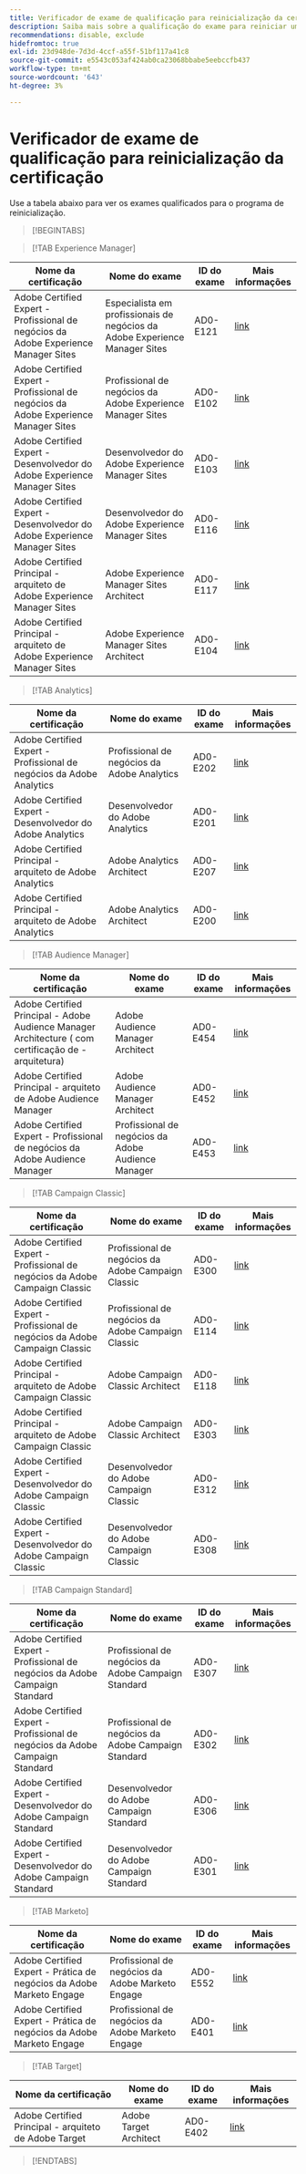 ```yaml
---
title: Verificador de exame de qualificação para reinicialização da certificação
description: Saiba mais sobre a qualificação do exame para reiniciar um programa de certificação no Adobe.
recommendations: disable, exclude
hidefromtoc: true
exl-id: 23d948de-7d3d-4ccf-a55f-51bf117a41c8
source-git-commit: e5543c053af424ab0ca23068bbabe5eebccfb437
workflow-type: tm+mt
source-wordcount: '643'
ht-degree: 3%

---
```


# Verificador de exame de qualificação para reinicialização da certificação

Use a tabela abaixo para ver os exames qualificados para o programa de reinicialização.

>[!BEGINTABS]

>[!TAB Experience Manager]

| Nome da certificação | Nome do exame | ID do exame | Mais informações |
| --- | --- | --- | --- |
| Adobe Certified Expert - Profissional de negócios da Adobe Experience Manager Sites | Especialista em profissionais de negócios da Adobe Experience Manager Sites | AD0-E121 | [link](https://experienceleague.adobe.com/docs/certification/certification/restart-program.html) |
| Adobe Certified Expert - Profissional de negócios da Adobe Experience Manager Sites | Profissional de negócios da Adobe Experience Manager Sites | AD0-E102 | [link](https://experienceleague.adobe.com/docs/certification/certification/restart-program.html) |
| Adobe Certified Expert - Desenvolvedor do Adobe Experience Manager Sites | Desenvolvedor do Adobe Experience Manager Sites | AD0-E103 | [link](https://experienceleague.adobe.com/docs/certification/certification/restart-program.html) |
| Adobe Certified Expert - Desenvolvedor do Adobe Experience Manager Sites | Desenvolvedor do Adobe Experience Manager Sites | AD0-E116 | [link](https://experienceleague.adobe.com/docs/certification/certification/restart-program.html) |
| Adobe Certified Principal - arquiteto de Adobe Experience Manager Sites | Adobe Experience Manager Sites Architect | AD0-E117 | [link](https://experienceleague.adobe.com/docs/certification/certification/restart-program.html) |
| Adobe Certified Principal - arquiteto de Adobe Experience Manager Sites | Adobe Experience Manager Sites Architect | AD0-E104 | [link](https://experienceleague.adobe.com/docs/certification/certification/restart-program.html) |

>[!TAB Analytics]

| Nome da certificação | Nome do exame | ID do exame | Mais informações |
| --- | --- | --- | --- |
| Adobe Certified Expert - Profissional de negócios da Adobe Analytics | Profissional de negócios da Adobe Analytics | AD0-E202 | [link](https://experienceleague.adobe.com/docs/certification/certification/restart-program.html) |
| Adobe Certified Expert - Desenvolvedor do Adobe Analytics | Desenvolvedor do Adobe Analytics | AD0-E201 | [link](https://experienceleague.adobe.com/docs/certification/certification/restart-program.html) |
| Adobe Certified Principal - arquiteto de Adobe Analytics | Adobe Analytics Architect | AD0-E207 | [link](https://experienceleague.adobe.com/docs/certification/certification/restart-program.html) |
| Adobe Certified Principal - arquiteto de Adobe Analytics | Adobe Analytics Architect | AD0-E200 | [link](https://experienceleague.adobe.com/docs/certification/certification/restart-program.html) |

>[!TAB Audience Manager]

| Nome da certificação | Nome do exame | ID do exame | Mais informações |
| --- | --- | --- | --- |
| Adobe Certified Principal - Adobe Audience Manager Architecture ( com certificação de - arquitetura) | Adobe Audience Manager Architect | AD0-E454 | [link](https://experienceleague.adobe.com/docs/certification/certification/restart-program.html) |
| Adobe Certified Principal - arquiteto de Adobe Audience Manager | Adobe Audience Manager Architect | AD0-E452 | [link](https://experienceleague.adobe.com/docs/certification/certification/restart-program.html) |
| Adobe Certified Expert - Profissional de negócios da Adobe Audience Manager | Profissional de negócios da Adobe Audience Manager | AD0-E453 | [link](https://experienceleague.adobe.com/docs/certification/certification/restart-program.html) |

>[!TAB Campaign Classic]

| Nome da certificação | Nome do exame | ID do exame | Mais informações |
| --- | --- | --- | --- |
| Adobe Certified Expert - Profissional de negócios da Adobe Campaign Classic | Profissional de negócios da Adobe Campaign Classic | AD0-E300 | [link](https://experienceleague.adobe.com/docs/certification/certification/restart-program.html) |
| Adobe Certified Expert - Profissional de negócios da Adobe Campaign Classic | Profissional de negócios da Adobe Campaign Classic | AD0-E114 | [link](https://experienceleague.adobe.com/docs/certification/certification/restart-program.html) |
| Adobe Certified Principal - arquiteto de Adobe Campaign Classic | Adobe Campaign Classic Architect | AD0-E118 | [link](https://experienceleague.adobe.com/docs/certification/certification/restart-program.html) |
| Adobe Certified Principal - arquiteto de Adobe Campaign Classic | Adobe Campaign Classic Architect | AD0-E303 | [link](https://experienceleague.adobe.com/docs/certification/certification/restart-program.html) |
| Adobe Certified Expert - Desenvolvedor do Adobe Campaign Classic | Desenvolvedor do Adobe Campaign Classic | AD0-E312 | [link](https://experienceleague.adobe.com/docs/certification/certification/restart-program.html) |
| Adobe Certified Expert - Desenvolvedor do Adobe Campaign Classic | Desenvolvedor do Adobe Campaign Classic | AD0-E308 | [link](https://experienceleague.adobe.com/docs/certification/certification/restart-program.html) |

>[!TAB Campaign Standard]

| Nome da certificação | Nome do exame | ID do exame | Mais informações |
| --- | --- | --- | --- |
| Adobe Certified Expert - Profissional de negócios da Adobe Campaign Standard | Profissional de negócios da Adobe Campaign Standard | AD0-E307 | [link](https://experienceleague.adobe.com/docs/certification/certification/restart-program.html) |
| Adobe Certified Expert - Profissional de negócios da Adobe Campaign Standard | Profissional de negócios da Adobe Campaign Standard | AD0-E302 | [link](https://experienceleague.adobe.com/docs/certification/certification/restart-program.html) |
| Adobe Certified Expert - Desenvolvedor do Adobe Campaign Standard | Desenvolvedor do Adobe Campaign Standard | AD0-E306 | [link](https://experienceleague.adobe.com/docs/certification/certification/restart-program.html) |
| Adobe Certified Expert - Desenvolvedor do Adobe Campaign Standard | Desenvolvedor do Adobe Campaign Standard | AD0-E301 | [link](https://experienceleague.adobe.com/docs/certification/certification/restart-program.html) |

>[!TAB Marketo]

| Nome da certificação | Nome do exame | ID do exame | Mais informações |
| --- | --- | --- | --- |
| Adobe Certified Expert - Prática de negócios da Adobe Marketo Engage | Profissional de negócios da Adobe Marketo Engage | AD0-E552 | [link](https://experienceleague.adobe.com/docs/certification/certification/restart-program.html) |
| Adobe Certified Expert - Prática de negócios da Adobe Marketo Engage | Profissional de negócios da Adobe Marketo Engage | AD0-E401 | [link](https://experienceleague.adobe.com/docs/certification/certification/restart-program.html) |

>[!TAB Target]

| Nome da certificação | Nome do exame | ID do exame | Mais informações |
| --- | --- | --- | --- |
| Adobe Certified Principal - arquiteto de Adobe Target | Adobe Target Architect | AD0-E402 | [link](https://experienceleague.adobe.com/docs/certification/certification/restart-program.html) |

>[!ENDTABS]
